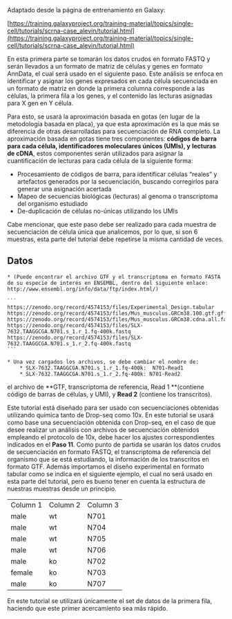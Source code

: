 Adaptado desde la página de entrenamiento en Galaxy:

[https://training.galaxyproject.org/training-material/topics/single-cell/tutorials/scrna-case_alevin/tutorial.html](https://training.galaxyproject.org/training-material/topics/single-cell/tutorials/scrna-case_alevin/tutorial.html)

En esta primera parte se tomarán los datos crudos en formato FASTQ y serán llevados a un formato de matriz de células y genes en formato AnnData, el cual será usado en el siguiente paso. Este análisis se enfoca en identificar y asignar los genes expresados en cada célula secuenciada en un formato de matriz en donde la primera columna corresponde a las células, la primera fila a los genes, y el contenido las lecturas asignadas para X gen en Y célula.

Para esto, se usará la aproximación basada en gotas (en lugar de la metodología basada en placa), ya que esta aproximación es la que más se diferencia de otras desarrolladas para secuenciación de RNA completo. La aproximación basada en gotas tiene tres componentes: **códigos de barra para cada célula, identificadores moleculares únicos (UMIs), y** **lecturas de cDNA**, estos componentes serán utilizados para asignar la cuantificación de lecturas para cada célula de la siguiente forma:

* Procesamiento de códigos de barra, para identificar células “reales” y artefactos generados por la secuenciación, buscando corregirlos para generar una asignación acertada
* Mapeo de secuencias biológicas (lecturas) al genoma o transcriptoma del organismo estudiado
* De-duplicación de células no-únicas utilizando los UMIs

Cabe mencionar, que este paso debe ser realizado para cada muestra de secuenciación de célula única que analicemos, por lo que, si son 6 muestras, esta parte del tutorial debe repetirse la misma cantidad de veces.

## Datos 

    * (Puede encontrar el archivo GTF y el transcriptoma en formato FASTA de su especie de interés en ENSEMBL, dentro del siguiente enlace: http://www.ensembl.org/info/data/ftp/index.html/)

    ```
    https://zenodo.org/record/4574153/files/Experimental_Design.tabular
    https://zenodo.org/record/4574153/files/Mus_musculus.GRCm38.100.gtf.gff
    https://zenodo.org/record/4574153/files/Mus_musculus.GRCm38.cdna.all.fa.fasta
    https://zenodo.org/record/4574153/files/SLX-7632.TAAGGCGA.N701.s_1.r_1.fq-400k.fastq
    https://zenodo.org/record/4574153/files/SLX-7632.TAAGGCGA.N701.s_1.r_2.fq-400k.fastq
    ```

    * Una vez cargados los archivos, se debe cambiar el nombre de:
        * SLX-7632.TAAGGCGA.N701.s_1.r_1.fq-400k:  N701-Read1
        * SLX-7632.TAAGGCGA.N701.s_1.r_2.fq-400k: N701-Read2

el archivo de **GTF, transcriptoma de referencia, Read 1 **(contiene código de barras de células, y UMI), y **Read 2** (contiene los transcritos).

Este tutorial está diseñado para ser usado con secuenciaciones obtenidas utilizando química tanto de Drop-seq como 10x. En este tutorial se usará como base una secuenciación obtenida con Drop-seq, en el caso de que desee realizar un análisis con archivos de secuenciación obtenidos empleando el protocolo de 10x, debe hacer los ajustes correspondientes indicados en el **Paso 11**. Como punto de partida se usarán los datos crudos de secuenciación en formato FASTQ, el transcriptoma de referencia del organismo que se está estudiando, la información de los transcritos en formato GTF. Además importamos el diseño experimental en formato tabular como se indica en el siguiente ejemplo, el cual no será usado en esta parte del tutorial, pero es bueno tener en cuenta la estructura de nuestras muestras desde un principio.

<table>
  <tr>
   <td>Column 1
   </td>
   <td>Column 2
   </td>
   <td>Column 3
   </td>
  </tr>
  <tr>
   <td>male
   </td>
   <td>wt
   </td>
   <td>N701
   </td>
  </tr>
  <tr>
   <td>male
   </td>
   <td>wt
   </td>
   <td>N704
   </td>
  </tr>
  <tr>
   <td>male
   </td>
   <td>wt
   </td>
   <td>N705
   </td>
  </tr>
  <tr>
   <td>male
   </td>
   <td>wt
   </td>
   <td>N706
   </td>
  </tr>
  <tr>
   <td>male
   </td>
   <td>ko
   </td>
   <td>N702
   </td>
  </tr>
  <tr>
   <td>female
   </td>
   <td>ko
   </td>
   <td>N703
   </td>
  </tr>
  <tr>
   <td>male
   </td>
   <td>ko
   </td>
   <td>N707
   </td>
  </tr>
</table>

En este tutorial se utilizará únicamente el set de datos de la primera fila, haciendo que este primer acercamiento sea más rápido.
